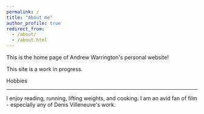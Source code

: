 ```yaml
---
permalink: /
title: "About me"
author_profile: true
redirect_from: 
  - /about/
  - /about.html
---
```


This is the home page of Andrew Warrington's personal website!

This site is a work in progress.

Hobbies

-------

I enjoy reading, running, lifting weights, and cooking. I am an avid fan of film - especially any of Denis Villeneuve's work. 